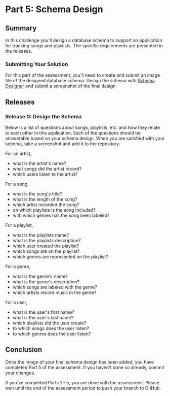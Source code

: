 # Part 5: Schema Design

## Summary
In this challenge you'll design a database schema to support an application for tracking songs and playlists.  The specific requirements are presented in the releases.

### Submitting Your Solution
For this part of the assessment, you'll need to create and submit an image file of the designed database schema.  Design the schema with [Schema Designer](http://schemadesigner.devbootcamp.com) and submit a screenshot of the final design.


## Releases
### Release 0: Design the Schema
Below is a list of questions about songs, playlists, etc. and how they relate to each other in this application.  Each of the questions should be answerable based on your schema design.  When you are satisfied with your schema, take a screenshot and add it to the repository.

For an artist,
- what is the artist's name?
- what songs did the artist record?
- which users listen to the artist?


For a song,  
- what is the song's title?
- what is the length of the song?
- which artist recorded the song?
- on which playlists is the song included?
- with which genres has the song been labeled?

For a playlist,  
- what is the playlists name?
- what is the playlists description?
- which user created the playlist?
- which songs are on the playlist?
- which genres are represented on the playlist?

For a genre,  
- what is the genre's name?
- what is the genre's description?
- which songs are labeled with the genre?
- which artists record music in the genre?

For a user,  
- what is the user's first name?
- what is the user's last name?
- which playlists did the user create?
- to which songs does the user listen?
- to which genres does the user listen?


## Conclusion
Once the image of your final schema design has been added, you have completed Part 5 of the assessment.  If you haven't done so already, commit your changes.

If you've completed Parts 1 - 5, you are done with the assessment.  Please wait until the end of the assessment period to push your branch to GitHub.
